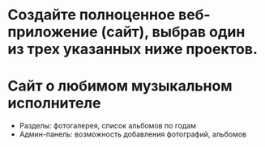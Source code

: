 # Cоздайте полноценное веб-приложение (сайт), выбрав один из трех указанных ниже проектов.
# Сайт о любимом музыкальном исполнителе

+ Разделы: фотогалерея, список альбомов по годам
+ Админ-панель: возможность добавления фотографий, альбомов